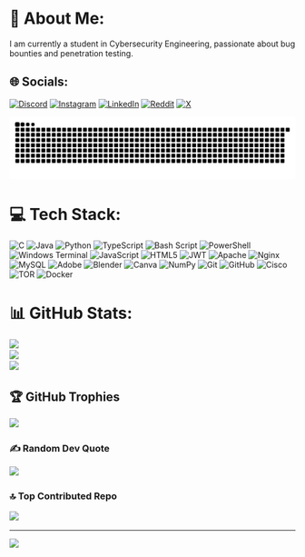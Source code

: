 # 💫 About Me:
I am currently a student in Cybersecurity Engineering, passionate about bug bounties and penetration testing.


## 🌐 Socials:
[![Discord](https://img.shields.io/badge/Discord-%237289DA.svg?logo=discord&logoColor=white)](https://discord.gg/napoli1372) [![Instagram](https://img.shields.io/badge/Instagram-%23E4405F.svg?logo=Instagram&logoColor=white)](https://instagram.com/walidzitouni1) [![LinkedIn](https://img.shields.io/badge/LinkedIn-%230077B5.svg?logo=linkedin&logoColor=white)](https://linkedin.com/in/Walidzitouni) [![Reddit](https://img.shields.io/badge/Reddit-%23FF4500.svg?logo=Reddit&logoColor=white)](https://reddit.com/user/teabagpb) [![X](https://img.shields.io/badge/X-black.svg?logo=X&logoColor=white)](https://x.com/walidzitouni04) 

<picture>
  <source media="(prefers-color-scheme: dark)" srcset="https://raw.githubusercontent.com/walidzitouni/walidzitouni/output/github-snake-dark.svg" />
  <source media="(prefers-color-scheme: light)" srcset="https://raw.githubusercontent.com/walidzitouni/walidzitouni/output/github-snake.svg" />
  <img alt="github-snake" src="https://raw.githubusercontent.com/walidzitouni/walidzitouni/output/github-snake.svg" />
</picture>

# 💻 Tech Stack:
![C](https://img.shields.io/badge/c-%2300599C.svg?style=for-the-badge&logo=c&logoColor=white) ![Java](https://img.shields.io/badge/java-%23ED8B00.svg?style=for-the-badge&logo=openjdk&logoColor=white) ![Python](https://img.shields.io/badge/python-3670A0?style=for-the-badge&logo=python&logoColor=ffdd54) ![TypeScript](https://img.shields.io/badge/typescript-%23007ACC.svg?style=for-the-badge&logo=typescript&logoColor=white) ![Bash Script](https://img.shields.io/badge/bash_script-%23121011.svg?style=for-the-badge&logo=gnu-bash&logoColor=white) ![PowerShell](https://img.shields.io/badge/PowerShell-%235391FE.svg?style=for-the-badge&logo=powershell&logoColor=white) ![Windows Terminal](https://img.shields.io/badge/Windows%20Terminal-%234D4D4D.svg?style=for-the-badge&logo=windows-terminal&logoColor=white) ![JavaScript](https://img.shields.io/badge/javascript-%23323330.svg?style=for-the-badge&logo=javascript&logoColor=%23F7DF1E) ![HTML5](https://img.shields.io/badge/html5-%23E34F26.svg?style=for-the-badge&logo=html5&logoColor=white) ![JWT](https://img.shields.io/badge/JWT-black?style=for-the-badge&logo=JSON%20web%20tokens) ![Apache](https://img.shields.io/badge/apache-%23D42029.svg?style=for-the-badge&logo=apache&logoColor=white) ![Nginx](https://img.shields.io/badge/nginx-%23009639.svg?style=for-the-badge&logo=nginx&logoColor=white) ![MySQL](https://img.shields.io/badge/mysql-4479A1.svg?style=for-the-badge&logo=mysql&logoColor=white) ![Adobe](https://img.shields.io/badge/adobe-%23FF0000.svg?style=for-the-badge&logo=adobe&logoColor=white) ![Blender](https://img.shields.io/badge/blender-%23F5792A.svg?style=for-the-badge&logo=blender&logoColor=white) ![Canva](https://img.shields.io/badge/Canva-%2300C4CC.svg?style=for-the-badge&logo=Canva&logoColor=white) ![NumPy](https://img.shields.io/badge/numpy-%23013243.svg?style=for-the-badge&logo=numpy&logoColor=white) ![Git](https://img.shields.io/badge/git-%23F05033.svg?style=for-the-badge&logo=git&logoColor=white) ![GitHub](https://img.shields.io/badge/github-%23121011.svg?style=for-the-badge&logo=github&logoColor=white) ![Cisco](https://img.shields.io/badge/cisco-%23049fd9.svg?style=for-the-badge&logo=cisco&logoColor=black) ![TOR](https://img.shields.io/badge/tor-%237E4798.svg?style=for-the-badge&logo=tor-project&logoColor=white) ![Docker](https://img.shields.io/badge/docker-%230db7ed.svg?style=for-the-badge&logo=docker&logoColor=white)
# 📊 GitHub Stats:
![](https://github-readme-stats.vercel.app/api?username=walidzitouni&theme=shadow_green&hide_border=false&include_all_commits=false&count_private=true)<br/>
![](https://github-readme-streak-stats.herokuapp.com/?user=walidzitouni&theme=shadow_green&hide_border=false)<br/>
![](https://github-readme-stats.vercel.app/api/top-langs/?username=walidzitouni&theme=shadow_green&hide_border=false&include_all_commits=false&count_private=true&layout=compact)

## 🏆 GitHub Trophies
![](https://github-profile-trophy.vercel.app/?username=walidzitouni&theme=radical&no-frame=false&no-bg=true&margin-w=4)

### ✍️ Random Dev Quote
![](https://quotes-github-readme.vercel.app/api?type=horizontal&theme=merko)

### 🔝 Top Contributed Repo
![](https://github-contributor-stats.vercel.app/api?username=walidzitouni&limit=5&theme=dark&combine_all_yearly_contributions=true)

---
[![](https://visitcount.itsvg.in/api?id=walidzitouni&icon=0&color=3)](https://visitcount.itsvg.in)

<!-- Proudly created with GPRM ( https://gprm.itsvg.in ) -->
